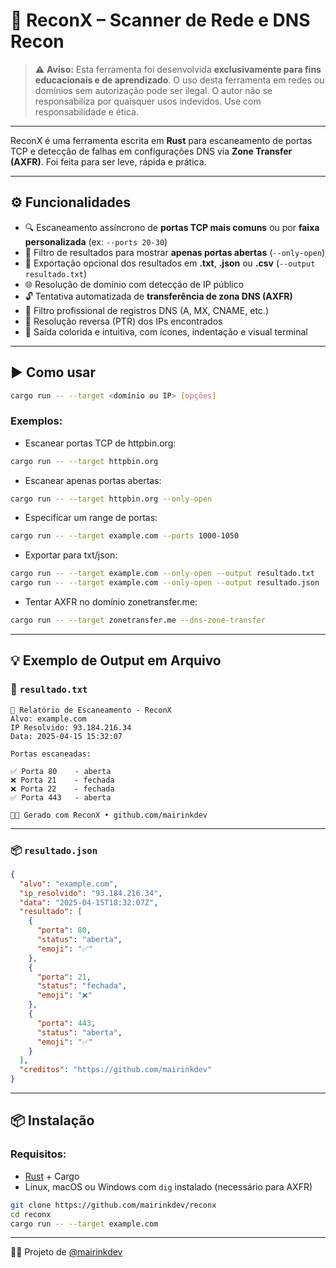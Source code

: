 # 🎣 ReconX – Scanner de Rede e DNS Recon

> ⚠️ **Aviso:** Esta ferramenta foi desenvolvida **exclusivamente para fins educacionais e de aprendizado**.
> O uso desta ferramenta em redes ou domínios sem autorização pode ser ilegal.
> O autor não se responsabiliza por quaisquer usos indevidos. Use com responsabilidade e ética.

---

ReconX é uma ferramenta escrita em **Rust** para escaneamento de portas TCP e detecção de falhas em configurações DNS via **Zone Transfer (AXFR)**.
Foi feita para ser leve, rápida e prática.

---

## ⚙️ Funcionalidades

- 🔍 Escaneamento assíncrono de **portas TCP mais comuns** ou por **faixa personalizada** (ex: `--ports 20-30`)
- 🧠 Filtro de resultados para mostrar **apenas portas abertas** (`--only-open`)
- 💾 Exportação opcional dos resultados em **.txt**, **.json** ou **.csv** (`--output resultado.txt`)
- 🌐 Resolução de domínio com detecção de IP público
- 🔓 Tentativa automatizada de **transferência de zona DNS (AXFR)**
- 🧼 Filtro profissional de registros DNS (A, MX, CNAME, etc.)
- 🔁 Resolução reversa (PTR) dos IPs encontrados
- 🎨 Saída colorida e intuitiva, com ícones, indentação e visual terminal

---

## ▶️ Como usar

```sh
cargo run -- --target <domínio ou IP> [opções]
```

### Exemplos:

- Escanear portas TCP de httpbin.org:

```sh
cargo run -- --target httpbin.org
```

- Escanear apenas portas abertas:

```sh
cargo run -- --target httpbin.org --only-open
```

- Especificar um range de portas:

```sh
cargo run -- --target example.com --ports 1000-1050
```

- Exportar para txt/json:

```sh
cargo run -- --target example.com --only-open --output resultado.txt
cargo run -- --target example.com --only-open --output resultado.json
```

- Tentar AXFR no domínio zonetransfer.me:

```sh
cargo run -- --target zonetransfer.me --dns-zone-transfer
```

---

## 💡 Exemplo de Output em Arquivo

### 📄 `resultado.txt`

```
📄 Relatório de Escaneamento - ReconX
Alvo: example.com
IP Resolvido: 93.184.216.34
Data: 2025-04-15 15:32:07

Portas escaneadas:

✅ Porta 80    - aberta
❌ Porta 21    - fechada
❌ Porta 22    - fechada
✅ Porta 443   - aberta

👨‍💻 Gerado com ReconX • github.com/mairinkdev
```

---

### 📦 `resultado.json`

```json
{
  "alvo": "example.com",
  "ip_resolvido": "93.184.216.34",
  "data": "2025-04-15T18:32:07Z",
  "resultado": [
    {
      "porta": 80,
      "status": "aberta",
      "emoji": "✅"
    },
    {
      "porta": 21,
      "status": "fechada",
      "emoji": "❌"
    },
    {
      "porta": 443,
      "status": "aberta",
      "emoji": "✅"
    }
  ],
  "creditos": "https://github.com/mairinkdev"
}
```

---

## 📦 Instalação

### Requisitos:
- [Rust](https://www.rust-lang.org/tools/install) + Cargo
- Linux, macOS ou Windows com `dig` instalado (necessário para AXFR)

```sh
git clone https://github.com/mairinkdev/reconx
cd reconx
cargo run -- --target example.com
```

---

👨‍💻 Projeto de [@mairinkdev](https://github.com/mairinkdev)
